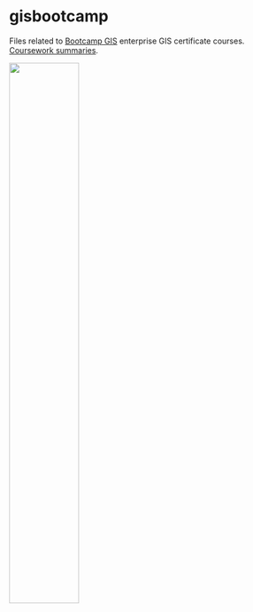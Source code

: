 # gisbootcamp

Files related to [Bootcamp GIS](https://bootcampgis.com/) enterprise GIS certificate courses. [Coursework summaries](https://github.com/pmgreen/gisbootcamp/wiki). 

<img src="https://github.com/user-attachments/assets/b589e8c2-02d0-4db4-be24-7a5a29e7ba4e" width="50%">
